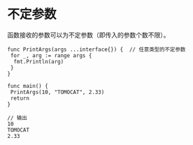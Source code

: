 # 不定参数

函数接收的参数可以为不定参数（即传入的参数个数不限）。

```
func PrintArgs(args ...interface{}) {  // 任意类型的不定参数
 for _, arg := range args {
  fmt.Println(arg)
 }
}

func main() {
 PrintArgs(10, "TOMOCAT", 2.33)
 return
}

// 输出
10
TOMOCAT
2.33
```